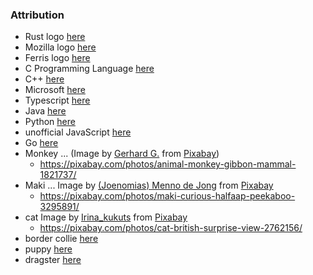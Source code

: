 ### Attribution

* Rust logo [here](https://en.wikipedia.org/wiki/Rust_(programming_language)#/media/File:Rust_programming_language_black_logo.svg)
* Mozilla logo [here](https://en.wikipedia.org/wiki/Mozilla#/media/File:Mozilla_logo.svg) 
* Ferris logo [here](https://en.wikipedia.org/wiki/Rust_(programming_language)#/media/File:Rustacean-orig-noshadow.svg)
* C Programming Language [here](https://en.wikipedia.org/wiki/C_(programming_language)#/media/File:The_C_Programming_Language_logo.svg)
* C++ [here](https://en.wikipedia.org/wiki/C%2B%2B#/media/File:ISO_C++_Logo.svg)
* Microsoft [here](https://en.wikipedia.org/wiki/Microsoft#/media/File:Microsoft_logo_(2012).svg)
* Typescript [here](https://en.wikipedia.org/wiki/TypeScript#/media/File:Typescript_logo_2020.svg)
* Java [here](https://en.wikipedia.org/wiki/Java_(programming_language)#/media/File:Java_programming_language_logo.svg)
* Python [here](https://en.wikipedia.org/wiki/Python_(programming_language)#/media/File:Python_logo_and_wordmark.svg)
* unofficial JavaScript [here](https://commons.wikimedia.org/wiki/File:Unofficial_JavaScript_logo_2.svg)
* Go [here](https://en.wikipedia.org/wiki/Go_(programming_language)#/media/File:Go_Logo_Blue.svg)
* Monkey ... (Image by <a href="https://pixabay.com/users/blende12-201217/?utm_source=link-attribution&amp;utm_medium=referral&amp;utm_campaign=image&amp;utm_content=1821737">Gerhard G.</a> from <a href="https://pixabay.com/?utm_source=link-attribution&amp;utm_medium=referral&amp;utm_campaign=image&amp;utm_content=1821737">Pixabay</a>)
    - https://pixabay.com/photos/animal-monkey-gibbon-mammal-1821737/
* Maki ... Image by <a href="https://pixabay.com/users/joenomias-2512814/?utm_source=link-attribution&amp;utm_medium=referral&amp;utm_campaign=image&amp;utm_content=3295891">(Joenomias) Menno de Jong</a> from <a href="https://pixabay.com/?utm_source=link-attribution&amp;utm_medium=referral&amp;utm_campaign=image&amp;utm_content=3295891">Pixabay</a>
    - https://pixabay.com/photos/maki-curious-halfaap-peekaboo-3295891/
* cat Image by <a href="https://pixabay.com/users/irina_kukuts-1213707/?utm_source=link-attribution&amp;utm_medium=referral&amp;utm_campaign=image&amp;utm_content=2762156">Irina_kukuts</a> from <a href="https://pixabay.com/?utm_source=link-attribution&amp;utm_medium=referral&amp;utm_campaign=image&amp;utm_content=2762156">Pixabay</a>
    - https://pixabay.com/photos/cat-british-surprise-view-2762156/
* border collie [here](https://en.wikipedia.org/wiki/Border_Collie#/media/File:Border_collie_different_eyes_dog.jpg)
* puppy [here](https://en.wikipedia.org/wiki/Border_Collie#/media/File:Male_Border_Collie_Puppy_On_First_Walk.jpg)
* dragster [here](https://commons.wikimedia.org/wiki/File:Top_Dragster.JPG)
